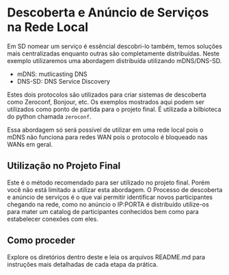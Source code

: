 # Descoberta e Anúncio de Serviços na Rede Local

Em SD nomear um serviço é essêncial descobri-lo também, temos soluções mais
centralizadas enquanto outras são completamente distribuídas. Neste exemplo
utilizaremos uma abordagem distribuída utilizando mDNS/DNS-SD.

- mDNS: mutlicasting DNS
- DNS-SD: DNS Service Discovery

Estes dois protocolos são utilizados para criar sistemas de descoberta como 
Zeroconf, Bonjour, etc. Os exemplos mostrados aqui podem ser utilizados como
ponto de partida para o projeto final. É utilizada a bilbioteca do python
chamada `zeroconf`.

Essa abordagem só será possível de utilizar em uma rede local pois o mDNS 
não funciona para redes WAN pois o protocolo é bloqueado nas WANs em geral.

## Utilização no Projeto Final

Este é o método recomendado para ser utilizado no projeto final. Porém 
você não está limitado a utilizar esta abordagem. O Processo de descoberta e
anúncio de serviços é o que vai permitir identificar novos participantes
chegando na rede, como no anúncio o IP:PORTA é distribuído utilize-os para
mater um catalog de participantes conhecidos bem como para estabelecer
conexões com eles. 

## Como proceder

Explore os diretórios dentro deste e leia os arquivos README.md para 
instruções mais detalhadas de cada etapa da prática. 
